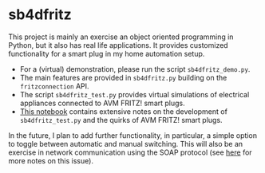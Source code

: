 # sb4dfritz
This project is mainly an exercise an object oriented programming in Python, but it also has real life applications. It provides customized functionality for a smart plug in my home automation setup. 

* For a (virtual) demonstration, please run the script `sb4dfritz_demo.py`.
* The main features are provided in `sb4dfritz.py` building on the `fritzconnection` API.
* The script `sb4dfritz_test.py` provides virtual simulations of electrical appliances connected to AVM FRITZ! smart plugs.
* [This notebook](https://github.com/SB4D/sb4dfritz/blob/main/Notebooks/NOTES--writing_a_test_mode.ipynb) contains extensive notes on the development of `sb4dfritz_test.py` and the quirks of AVM FRITZ! smart plugs.

In the future, I plan to add further functionality, in particular, a simple option to toggle between automatic and manual switching. This will also be an exercise in network communication using the SOAP protocol (see [here](https://github.com/SB4D/sb4dfritz/blob/main/Notebooks/NOTES--toggle_automatic_switching.ipynb) for more notes on this issue). 
